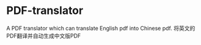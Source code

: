 # PDF-translator
A PDF translator which can translate English pdf into Chinese pdf. 将英文的PDF翻译并自动生成中文版PDF
